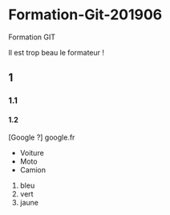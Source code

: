 # Formation-Git-201906
Formation GIT

Il est trop beau le formateur !


## 1
### 1.1
#### 1.2

[Google ?] google.fr

- Voiture
- Moto
- Camion

1. bleu
1. vert
1. jaune

